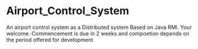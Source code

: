 Airport_Control_System
======================

An airport control system as a Distributed system Based on Java RMI. Your welcome.
Commencement is due in 2 weeks and compoetion depends on the period offered for development

